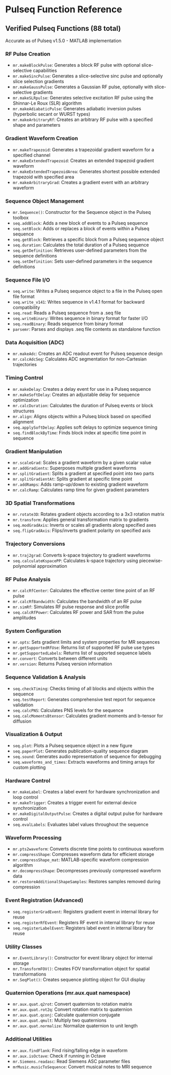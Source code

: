 # Pulseq Function Reference

## Verified Pulseq Functions (88 total)
Accurate as of Pulseq v1.5.0 - MATLAB implementation

### RF Pulse Creation
- `mr.makeBlockPulse`: Generates a block RF pulse with optional slice-selective capabilities
- `mr.makeSincPulse`: Generates a slice-selective sinc pulse and optionally slice selection gradients
- `mr.makeGaussPulse`: Generates a Gaussian RF pulse, optionally with slice-selective gradients
- `mr.makeSLRpulse`: Generates selective excitation RF pulse using the Shinnar-Le Roux (SLR) algorithm
- `mr.makeAdiabaticPulse`: Generates adiabatic inversion pulses (hyperbolic secant or WURST types)
- `mr.makeArbitraryRf`: Creates an arbitrary RF pulse with a specified shape and parameters

### Gradient Waveform Creation
- `mr.makeTrapezoid`: Generates a trapezoidal gradient waveform for a specified channel
- `mr.makeExtendedTrapezoid`: Creates an extended trapezoid gradient waveform
- `mr.makeExtendedTrapezoidArea`: Generates shortest possible extended trapezoid with specified area
- `mr.makeArbitraryGrad`: Creates a gradient event with an arbitrary waveform

### Sequence Object Management
- `mr.Sequence()`: Constructor for the Sequence object in the Pulseq toolbox
- `seq.addBlock`: Adds a new block of events to a Pulseq sequence
- `seq.setBlock`: Adds or replaces a block of events within a Pulseq sequence
- `seq.getBlock`: Retrieves a specific block from a Pulseq sequence object
- `seq.duration`: Calculates the total duration of a Pulseq sequence
- `seq.getDefinition`: Retrieves user-defined parameters from the sequence definitions
- `seq.setDefinition`: Sets user-defined parameters in the sequence definitions

### Sequence File I/O
- `seq.write`: Writes a Pulseq sequence object to a file in the Pulseq open file format
- `seq.write_v141`: Writes sequence in v1.4.1 format for backward compatibility
- `seq.read`: Reads a Pulseq sequence from a .seq file
- `seq.writeBinary`: Writes sequence in binary format for faster I/O
- `seq.readBinary`: Reads sequence from binary format
- `parsemr`: Parses and displays .seq file contents as standalone function

### Data Acquisition (ADC)
- `mr.makeAdc`: Creates an ADC readout event for Pulseq sequence design
- `mr.calcAdcSeg`: Calculates ADC segmentation for non-Cartesian trajectories

### Timing Control
- `mr.makeDelay`: Creates a delay event for use in a Pulseq sequence
- `mr.makeSoftDelay`: Creates an adjustable delay for sequence optimization
- `mr.calcDuration`: Calculates the duration of Pulseq events or block structures
- `mr.align`: Aligns objects within a Pulseq block based on specified alignment
- `seq.applySoftDelay`: Applies soft delays to optimize sequence timing
- `seq.findBlockByTime`: Finds block index at specific time point in sequence

### Gradient Manipulation
- `mr.scaleGrad`: Scales a gradient waveform by a given scalar value
- `mr.addGradients`: Superposes multiple gradient waveforms
- `mr.splitGradient`: Splits a gradient at specified point into two parts
- `mr.splitGradientAt`: Splits gradient at specific time point
- `mr.addRamps`: Adds ramp-up/down to existing gradient waveform
- `mr.calcRamp`: Calculates ramp time for given gradient parameters

### 3D Spatial Transformations
- `mr.rotate3D`: Rotates gradient objects according to a 3x3 rotation matrix
- `mr.transform`: Applies general transformation matrix to gradients
- `seq.modGradAxis`: Inverts or scales all gradients along specified axes
- `seq.flipGradAxis`: Flips/inverts gradient polarity on specified axis

### Trajectory Conversions
- `mr.traj2grad`: Converts k-space trajectory to gradient waveforms
- `seq.calculateKspacePP`: Calculates k-space trajectory using piecewise-polynomial approximation

### RF Pulse Analysis
- `mr.calcRfCenter`: Calculates the effective center time point of an RF pulse
- `mr.calcRfBandwidth`: Calculates the bandwidth of an RF pulse
- `mr.simRf`: Simulates RF pulse response and slice profile
- `seq.calcRfPower`: Calculates RF power and SAR from the pulse amplitudes

### System Configuration
- `mr.opts`: Sets gradient limits and system properties for MR sequences
- `mr.getSupportedRfUse`: Returns list of supported RF pulse use types
- `mr.getSupportedLabels`: Returns list of supported sequence labels
- `mr.convert`: Converts between different units
- `mr.version`: Returns Pulseq version information

### Sequence Validation & Analysis
- `seq.checkTiming`: Checks timing of all blocks and objects within the sequence
- `seq.testReport`: Generates comprehensive test report for sequence validation
- `seq.calcPNS`: Calculates PNS levels for the sequence
- `seq.calcMomentsBtensor`: Calculates gradient moments and b-tensor for diffusion

### Visualization & Output
- `seq.plot`: Plots a Pulseq sequence object in a new figure
- `seq.paperPlot`: Generates publication-quality sequence diagram
- `seq.sound`: Generates audio representation of sequence for debugging
- `seq.waveforms_and_times`: Extracts waveforms and timing arrays for custom plotting

### Hardware Control
- `mr.makeLabel`: Creates a label event for hardware synchronization and loop control
- `mr.makeTrigger`: Creates a trigger event for external device synchronization
- `mr.makeDigitalOutputPulse`: Creates a digital output pulse for hardware control
- `seq.evalLabels`: Evaluates label values throughout the sequence

### Waveform Processing
- `mr.pts2waveform`: Converts discrete time points to continuous waveform
- `mr.compressShape`: Compresses waveform data for efficient storage
- `mr.compressShape_mat`: MATLAB-specific waveform compression algorithm
- `mr.decompressShape`: Decompresses previously compressed waveform data
- `mr.restoreAdditionalShapeSamples`: Restores samples removed during compression

### Event Registration (Advanced)
- `seq.registerGradEvent`: Registers gradient event in internal library for reuse
- `seq.registerRfEvent`: Registers RF event in internal library for reuse
- `seq.registerLabelEvent`: Registers label event in internal library for reuse

### Utility Classes
- `mr.EventLibrary()`: Constructor for event library object for internal storage
- `mr.TransformFOV()`: Creates FOV transformation object for spatial transformations
- `mr.SeqPlot()`: Creates sequence plotting object for GUI display

### Quaternion Operations (mr.aux.quat namespace)
- `mr.aux.quat.q2rot`: Convert quaternion to rotation matrix
- `mr.aux.quat.rot2q`: Convert rotation matrix to quaternion
- `mr.aux.quat.qconj`: Calculate quaternion conjugate
- `mr.aux.quat.qmult`: Multiply two quaternions
- `mr.aux.quat.normalize`: Normalize quaternion to unit length

### Additional Utilities
- `mr.aux.findFlank`: Find rising/falling edge in waveform
- `mr.aux.isOctave`: Check if running in Octave
- `mr.Siemens.readasc`: Read Siemens ASC parameter files
- `mrMusic.musicToSequence`: Convert musical notes to MRI sequence
